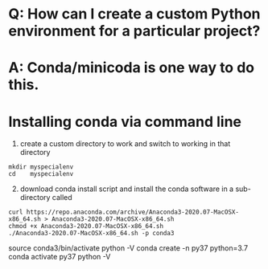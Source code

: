 # Q: How can I create a custom Python environment for a particular project?

# A: Conda/minicoda is one way to do this.

# Installing conda via command line


1. create a custom directory to work and switch to working in that directory

  ```
  mkdir myspecialenv
  cd    myspecialenv
  ```


2. download conda install script and install the conda software in a sub-directory called

  ```
  curl https://repo.anaconda.com/archive/Anaconda3-2020.07-MacOSX-x86_64.sh > Anaconda3-2020.07-MacOSX-x86_64.sh
  chmod +x Anaconda3-2020.07-MacOSX-x86_64.sh
  ./Anaconda3-2020.07-MacOSX-x86_64.sh -p conda3
  ```
   
source conda3/bin/activate
python -V
conda create -n py37 python=3.7
conda activate py37
python -V
```
